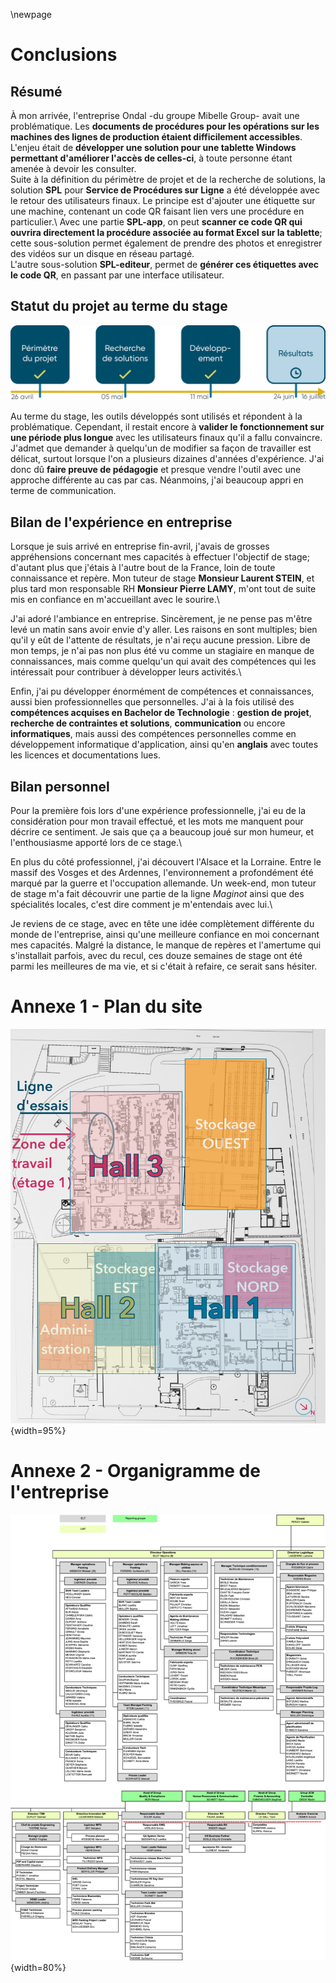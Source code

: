 \newpage

#   Conclusions

##  Résumé

À mon arrivée, l'entreprise Ondal -du groupe Mibelle Group- avait une problématique. Les **documents de procédures pour les opérations sur les machines des lignes de production étaient difficilement accessibles**. L'enjeu était de **développer une solution pour une tablette Windows permettant d'améliorer l'accès de celles-ci**, à toute personne étant amenée à devoir les consulter.\
Suite à la définition du périmètre de projet et de la recherche de solutions, la solution **SPL** pour **Service de Procédures sur Ligne** a été développée avec le retour des utilisateurs finaux. Le principe est d'ajouter une étiquette sur une machine, contenant un code QR faisant lien vers une procédure en particulier.\ 
Avec une partie **SPL-app**, on peut **scanner ce code QR qui ouvrira directement la procédure associée au format Excel sur la tablette**; cette sous-solution permet également de prendre des photos et enregistrer des vidéos sur un disque en réseau partagé.\
L'autre sous-solution **SPL-editeur**, permet de **générer ces étiquettes avec le code QR**, en passant par une interface utilisateur.

##  Statut du projet au terme du stage

![Illustration du statut du projet au terme de la période de stage.](assets/images/4+/statut.png)

Au terme du stage, les outils développés sont utilisés et répondent à la problématique. Cependant, il restait encore à **valider le fonctionnement sur une période plus longue** avec les utilisateurs finaux qu'il a fallu convaincre. J'admet que demander à quelqu'un de modifier sa façon de travailler est délicat, surtout lorsque l'on a plusieurs dizaines d'années d'expérience. J'ai donc dû **faire preuve de pédagogie** et presque vendre l'outil avec une approche différente au cas par cas. Néanmoins, j'ai beaucoup appri en terme de communication.

##  Bilan de l'expérience en entreprise

Lorsque je suis arrivé en entreprise fin-avril, j'avais de grosses appréhensions concernant mes capacités à effectuer l'objectif de stage; d'autant plus que j'étais à l'autre bout de la France, loin de toute connaissance et repère. Mon tuteur de stage **Monsieur Laurent STEIN**, et plus tard mon responsable RH **Monsieur Pierre LAMY**, m'ont tout de suite mis en confiance en m'accueillant avec le sourire.\

J'ai adoré l'ambiance en entreprise. Sincèrement, je ne pense pas m'être levé un matin sans avoir envie d'y aller. Les raisons en sont multiples; bien qu'il y eût de l'attente de résultats, je n'ai reçu aucune pression. Libre de mon temps, je n'ai pas non plus été vu comme un stagiaire en manque de connaissances, mais comme quelqu'un qui avait des compétences qui les intéressait pour contribuer à développer leurs activités.\

Enfin, j'ai pu développer énormément de compétences et connaissances, aussi bien professionnelles que personnelles. J'ai à la fois utilisé des **compétences acquises en Bachelor de Technologie** : **gestion de projet**, **recherche de contraintes et solutions**, **communication** ou encore **informatiques**, mais aussi des compétences personnelles comme en développement informatique d'application, ainsi qu'en **anglais** avec toutes les licences et documentations lues.

##  Bilan personnel

Pour la première fois lors d'une expérience professionnelle, j'ai eu de la considération pour mon travail effectué, et les mots me manquent pour décrire ce sentiment. Je sais que ça a beaucoup joué sur mon humeur, et l'enthousiasme apporté lors de ce stage.\

En plus du côté professionnel, j'ai découvert l'Alsace et la Lorraine. Entre le massif des Vosges et des Ardennes, l'environnement a profondément été marqué par la guerre et l'occupation allemande. Un week-end, mon tuteur de stage m'a fait découvrir une partie de la ligne *Maginot* ainsi que des spécialités locales, c'est dire comment je m'entendais avec lui.\

Je reviens de ce stage, avec en tête une idée complètement différente du monde de l'entreprise, ainsi qu'une meilleure confiance en moi concernant mes capacités. Malgré la distance, le manque de repères et l'amertume qui s'installait parfois, avec du recul, ces douze semaines de stage ont été parmi les meilleures de ma vie, et si c'était à refaire, ce serait sans hésiter.

#  Annexe 1 - Plan du site

![Plan du site](assets/images/4+/plan_usine.png){width=95%}

#  Annexe 2 - Organigramme de l'entreprise

![Organigramme de l'entreprise Ondal (Note: Seuls les employés en CDI sont représentés.)](assets/images/4+/organigramme.png){width=80%}
